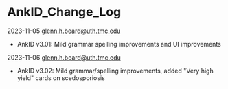 # AnkID_Change_Log

2023-11-05 <glenn.h.beard@uth.tmc.edu> 
* AnkID v3.01: Mild grammar spelling improvements and UI improvements

2023-11-06 <glenn.h.beard@uth.tmc.edu>
* AnkID v3.02: Mild grammar/spelling improvements, added "Very high yield" cards on scedosporiosis
